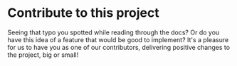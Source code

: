 # Contribute to this project

Seeing that typo you spotted while reading through the docs? Or do you have this
idea of a feature that would be good to implement? It's a pleasure for us to
have you as one of our contributors, delivering positive changes to the project,
big or small!
